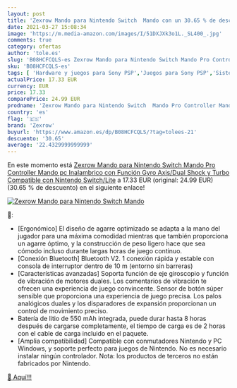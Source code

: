 ```yaml
---
layout: post
title: 'Zexrow Mando para Nintendo Switch  Mando con un 30.65 % de descuento'
date: 2021-03-27 15:08:34
image: 'https://m.media-amazon.com/images/I/51DXJXk3o1L._SL400_.jpg'
comments: true
category: ofertas
author: 'tole.es'
slug: 'B08HCFCQLS-es Zexrow Mando para Nintendo Switch Mando Pro Controller...'
sku: 'B08HCFCQLS-es'
tags: [ 'Hardware y juegos para Sony PSP','Juegos para Sony PSP','Sistemas precursores y micro consolas','Videojuegos','nintendo','zexrow', ]
actualPrice: 17.33 EUR
currency: EUR
price: 17.33
comparePrice: 24.99 EUR
prodname: 'Zexrow Mando para Nintendo Switch  Mando Pro Controller Mando pc Inalambrico con Función Gyro Axis/Dual Shock y Turbo Compatible con Nintendo Switch/Lite'
country: 'es'
flag: '🇪🇸'
brand: 'Zexrow'
buyurl: 'https://www.amazon.es/dp/B08HCFCQLS/?tag=tolees-21'
descuento: '30.65'
average: '22.4329999999999'
---
```


En este momento está [Zexrow Mando para Nintendo Switch  Mando Pro Controller Mando pc Inalambrico con Función Gyro Axis/Dual Shock y Turbo Compatible con Nintendo Switch/Lite](https://www.amazon.es/dp/B08HCFCQLS/?tag=tolees-21) a 17.33 EUR (original: 24.99 EUR) (30.65 %  de descuento) en el siguiente enlace!

[![Zexrow Mando para Nintendo Switch  Mando](https://m.media-amazon.com/images/I/51DXJXk3o1L._SL400_.jpg)](https://www.amazon.es/dp/B08HCFCQLS/?tag=tolees-21)

🔎:

- [Ergonómico] El diseño de agarre optimizado se adapta a la mano del jugador para una máxima comodidad mientras que también proporciona un agarre óptimo, y la construcción de peso ligero hace que sea cómodo incluso durante largas horas de juego continuo.
- [Conexión Bluetooth] Bluetooth V2. 1 conexión rápida y estable con consola de interruptor dentro de 10 m (entorno sin barreras)
- [Características avanzadas] Soporta función de eje giroscopio y función de vibración de motores duales. Los comentarios de vibración te ofrecen una experiencia de juego convincente. Sensor de botón súper sensible que proporciona una experiencia de juego precisa. Los palos analógicos duales y los disparadores de expansión proporcionan un control de movimiento preciso.
- Batería de litio de 550 mAh integrada, puede durar hasta 8 horas después de cargarse completamente, el tiempo de carga es de 2 horas con el cable de carga incluido en el paquete.
- [Amplia compatibilidad] Compatible con conmutadores Nintendo y PC Windows, y soporte perfecto para juegos de Nintendo. No es necesario instalar ningún controlador. Nota: los productos de terceros no están fabricados por Nintendo.

[🛒 Aquí!!!](https://www.amazon.es/dp/B08HCFCQLS/?tag=tolees-21)
